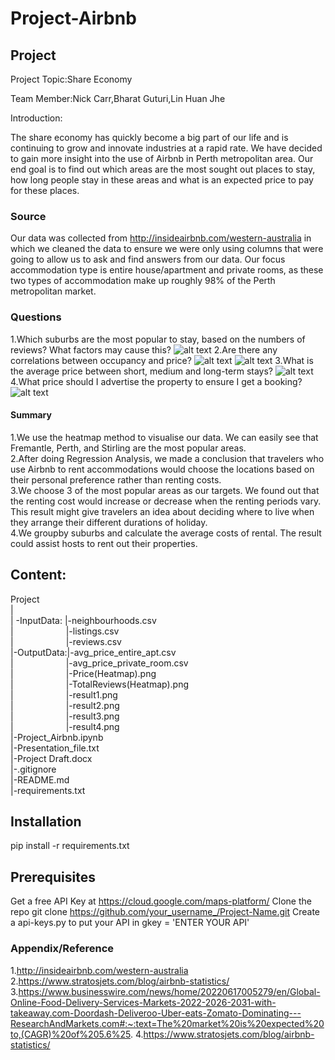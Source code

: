 # Project-Airbnb


## Project
Project Topic:Share Economy

Team Member:Nick Carr,Bharat Guturi,Lin Huan Jhe

Introduction:

The share economy has quickly become a big part of our life and is continuing to grow and innovate industries at a rapid rate. We have decided to gain more insight into the use of Airbnb in Perth metropolitan area. Our end goal is to find out which areas are the most sought out places to stay, how long people stay in these areas and what is an expected price to pay for these places.

### Source
Our data was collected from http://insideairbnb.com/western-australia in which we cleaned the data to ensure we were only using columns that were going to allow us to ask and find answers from our data. Our focus accommodation type is entire house/apartment and private rooms, as these two types of accommodation make up roughly 98% of the Perth metropolitan market. 


### Questions
1.Which suburbs are the most popular to stay, based on the numbers of reviews? What factors may cause this?
![alt text](https://github.com/LynHJ/Project-Airbnb/blob/fafad5cb26cf28da81db9cf58b2a51860245eadb/OutputData/TotalReviews(Heatmap).png)
2.Are there any correlations between occupancy and price?
![alt text](https://github.com/LynHJ/Project-Airbnb/blob/fafad5cb26cf28da81db9cf58b2a51860245eadb/OutputData/result1.png)
![alt text](https://github.com/LynHJ/Project-Airbnb/blob/fafad5cb26cf28da81db9cf58b2a51860245eadb/OutputData/result2.png)
3.What is the average price between short, medium and long-term stays?
![alt text](https://github.com/LynHJ/Project-Airbnb/blob/fafad5cb26cf28da81db9cf58b2a51860245eadb/OutputData/result3.png)
4.What price should I advertise the property to ensure I get a booking?
![alt text](https://github.com/LynHJ/Project-Airbnb/blob/17e07f9e8710158b8fdd38b6a81489b798c40256/OutputData/result4.png)

#### Summary
1.We use the heatmap method to visualise our data. We can easily see that Fremantle, Perth, and Stirling are the most popular areas.  
2.After doing Regression Analysis, we made a conclusion that travelers who use Airbnb to rent accommodations would choose the locations based on their personal preference rather than renting costs.  
3.We choose 3 of the most popular areas as our targets. We found out that the renting cost would increase or decrease when the renting periods vary. This result might give travelers an idea about deciding where to live when they arrange their different durations of holiday.  
4.We groupby suburbs and calculate the average costs of rental. The result could assist hosts to rent out their properties.  

## Content:
Project  
|  
|&nbsp;-InputData:&nbsp;|-neighbourhoods.csv  
|&emsp;&emsp;&emsp;&emsp;&emsp;&emsp;|-listings.csv  
|&emsp;&emsp;&emsp;&emsp;&emsp;&emsp;|-reviews.csv  
|-OutputData:|-avg_price_entire_apt.csv  
|&emsp;&emsp;&emsp;&emsp;&emsp;&emsp;|-avg_price_private_room.csv  
|&emsp;&emsp;&emsp;&emsp;&emsp;&emsp;|-Price(Heatmap).png  
|&emsp;&emsp;&emsp;&emsp;&emsp;&emsp;|-TotalReviews(Heatmap).png  
|&emsp;&emsp;&emsp;&emsp;&emsp;&emsp;|-result1.png  
|&emsp;&emsp;&emsp;&emsp;&emsp;&emsp;|-result2.png  
|&emsp;&emsp;&emsp;&emsp;&emsp;&emsp;|-result3.png  
|&emsp;&emsp;&emsp;&emsp;&emsp;&emsp;|-result4.png   
|-Project_Airbnb.ipynb    
|-Presentation_file.txt    
|-Project Draft.docx   
|-.gitignore   
|-README.md  
|-requirements.txt    

## Installation

pip install -r requirements.txt

## Prerequisites

Get a free API Key at https://cloud.google.com/maps-platform/
Clone the repo
git clone https://github.com/your_username_/Project-Name.git
Create a api-keys.py to put your API in
gkey = 'ENTER YOUR API'

### Appendix/Reference

1.http://insideairbnb.com/western-australia
2.https://www.stratosjets.com/blog/airbnb-statistics/
3.https://www.businesswire.com/news/home/20220617005279/en/Global-Online-Food-Delivery-Services-Markets-2022-2026-2031-with-takeaway.com-Doordash-Deliveroo-Uber-eats-Zomato-Dominating---ResearchAndMarkets.com#:~:text=The%20market%20is%20expected%20to,(CAGR)%20of%205.6%25.
4.https://www.stratosjets.com/blog/airbnb-statistics/

